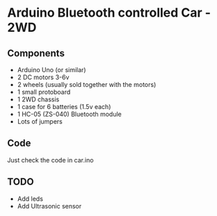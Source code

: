# Arduino Bluetooth controlled Car - 2WD



## Components
- Arduino Uno (or similar)
- 2 DC motors 3-6v
- 2 wheels (usually sold together with the motors)
- 1 small protoboard
- 1 2WD chassis
- 1 case for 6 batteries (1.5v each)
- 1 HC-05 (ZS-040) Bluetooth module
- Lots of jumpers

## Code
Just check the code in car.ino

## TODO
- Add leds
- Add Ultrasonic sensor
